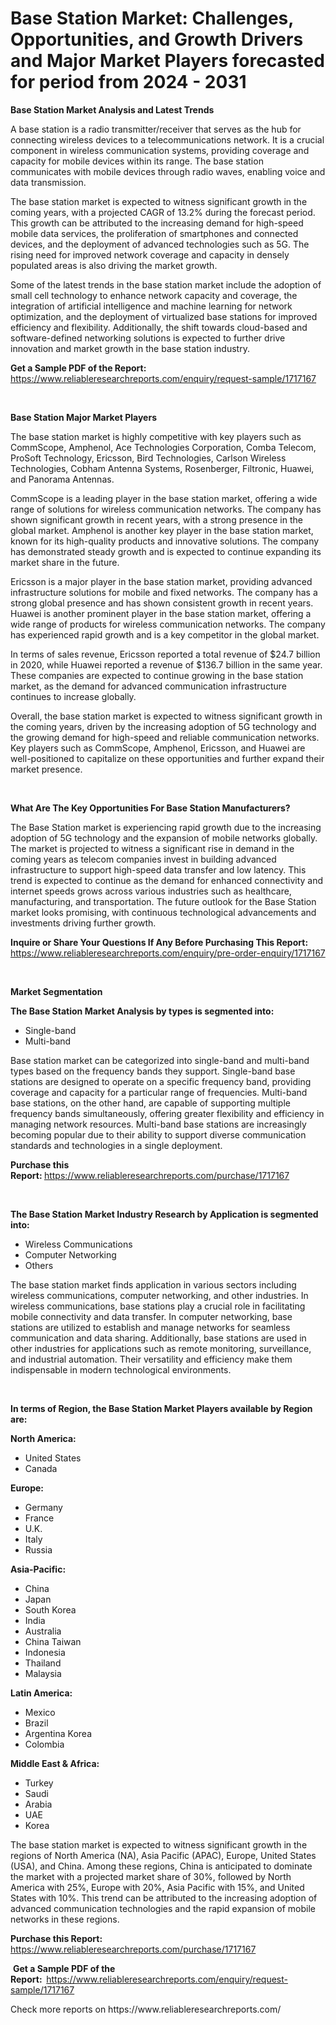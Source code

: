 <p><h1>Base Station Market: Challenges, Opportunities, and Growth Drivers and Major Market Players forecasted for period from 2024 - 2031</h1></p><p><strong>Base Station Market Analysis and Latest Trends</strong></p>
<p><p>A base station is a radio transmitter/receiver that serves as the hub for connecting wireless devices to a telecommunications network. It is a crucial component in wireless communication systems, providing coverage and capacity for mobile devices within its range. The base station communicates with mobile devices through radio waves, enabling voice and data transmission.</p><p>The base station market is expected to witness significant growth in the coming years, with a projected CAGR of 13.2% during the forecast period. This growth can be attributed to the increasing demand for high-speed mobile data services, the proliferation of smartphones and connected devices, and the deployment of advanced technologies such as 5G. The rising need for improved network coverage and capacity in densely populated areas is also driving the market growth.</p><p>Some of the latest trends in the base station market include the adoption of small cell technology to enhance network capacity and coverage, the integration of artificial intelligence and machine learning for network optimization, and the deployment of virtualized base stations for improved efficiency and flexibility. Additionally, the shift towards cloud-based and software-defined networking solutions is expected to further drive innovation and market growth in the base station industry.</p></p>
<p><strong>Get a Sample PDF of the Report:&nbsp;</strong> <a href="https://www.reliableresearchreports.com/enquiry/request-sample/1717167">https://www.reliableresearchreports.com/enquiry/request-sample/1717167</a></p>
<p>&nbsp;</p>
<p><strong>Base Station Major Market Players</strong></p>
<p><p>The base station market is highly competitive with key players such as CommScope, Amphenol, Ace Technologies Corporation, Comba Telecom, ProSoft Technology, Ericsson, Bird Technologies, Carlson Wireless Technologies, Cobham Antenna Systems, Rosenberger, Filtronic, Huawei, and Panorama Antennas. </p><p>CommScope is a leading player in the base station market, offering a wide range of solutions for wireless communication networks. The company has shown significant growth in recent years, with a strong presence in the global market. Amphenol is another key player in the base station market, known for its high-quality products and innovative solutions. The company has demonstrated steady growth and is expected to continue expanding its market share in the future.</p><p>Ericsson is a major player in the base station market, providing advanced infrastructure solutions for mobile and fixed networks. The company has a strong global presence and has shown consistent growth in recent years. Huawei is another prominent player in the base station market, offering a wide range of products for wireless communication networks. The company has experienced rapid growth and is a key competitor in the global market.</p><p>In terms of sales revenue, Ericsson reported a total revenue of $24.7 billion in 2020, while Huawei reported a revenue of $136.7 billion in the same year. These companies are expected to continue growing in the base station market, as the demand for advanced communication infrastructure continues to increase globally. </p><p>Overall, the base station market is expected to witness significant growth in the coming years, driven by the increasing adoption of 5G technology and the growing demand for high-speed and reliable communication networks. Key players such as CommScope, Amphenol, Ericsson, and Huawei are well-positioned to capitalize on these opportunities and further expand their market presence.</p></p>
<p>&nbsp;</p>
<p><strong>What Are The Key Opportunities For Base Station Manufacturers?</strong></p>
<p><p>The Base Station market is experiencing rapid growth due to the increasing adoption of 5G technology and the expansion of mobile networks globally. The market is projected to witness a significant rise in demand in the coming years as telecom companies invest in building advanced infrastructure to support high-speed data transfer and low latency. This trend is expected to continue as the demand for enhanced connectivity and internet speeds grows across various industries such as healthcare, manufacturing, and transportation. The future outlook for the Base Station market looks promising, with continuous technological advancements and investments driving further growth.</p></p>
<p><strong>Inquire or Share Your Questions If Any Before Purchasing This Report:</strong> <a href="https://www.reliableresearchreports.com/enquiry/pre-order-enquiry/1717167">https://www.reliableresearchreports.com/enquiry/pre-order-enquiry/1717167</a></p>
<p>&nbsp;</p>
<p><strong>Market Segmentation</strong></p>
<p><strong>The Base Station Market Analysis by types is segmented into:</strong></p>
<p><ul><li>Single-band</li><li>Multi-band</li></ul></p>
<p><p>Base station market can be categorized into single-band and multi-band types based on the frequency bands they support. Single-band base stations are designed to operate on a specific frequency band, providing coverage and capacity for a particular range of frequencies. Multi-band base stations, on the other hand, are capable of supporting multiple frequency bands simultaneously, offering greater flexibility and efficiency in managing network resources. Multi-band base stations are increasingly becoming popular due to their ability to support diverse communication standards and technologies in a single deployment.</p></p>
<p><strong>Purchase this Report:&nbsp;</strong><a href="https://www.reliableresearchreports.com/purchase/1717167">https://www.reliableresearchreports.com/purchase/1717167</a></p>
<p>&nbsp;</p>
<p><strong>The Base Station Market Industry Research by Application is segmented into:</strong></p>
<p><ul><li>Wireless Communications</li><li>Computer Networking</li><li>Others</li></ul></p>
<p><p>The base station market finds application in various sectors including wireless communications, computer networking, and other industries. In wireless communications, base stations play a crucial role in facilitating mobile connectivity and data transfer. In computer networking, base stations are utilized to establish and manage networks for seamless communication and data sharing. Additionally, base stations are used in other industries for applications such as remote monitoring, surveillance, and industrial automation. Their versatility and efficiency make them indispensable in modern technological environments.</p></p>
<p>&nbsp;</p>
<p><strong>In terms of Region, the Base Station Market Players available by Region are:</strong></p>
<p>
    <p> <strong> North America: </strong>
        <ul>
            <li>United States</li>
            <li>Canada</li>
        </ul>
        </p> 
    <p> <strong> Europe: </strong>
        <ul>
            <li>Germany</li>
            <li>France</li>
            <li>U.K.</li>
            <li>Italy</li>
            <li>Russia</li>
        </ul>
        </p> 
    <p> <strong> Asia-Pacific: </strong>
        <ul>
            <li>China</li>
            <li>Japan</li>
            <li>South Korea</li>
            <li>India</li>
            <li>Australia</li>
            <li>China Taiwan</li>
            <li>Indonesia</li>
            <li>Thailand</li>
            <li>Malaysia</li>
        </ul>
        </p> 
    <p> <strong> Latin America: </strong>
        <ul>
            <li>Mexico</li>
            <li>Brazil</li>
            <li>Argentina Korea</li>
            <li>Colombia</li>
        </ul>
        </p> 
    <p> <strong> Middle East & Africa: </strong>
        <ul>
            <li>Turkey</li>
            <li>Saudi</li>
            <li>Arabia</li>
            <li>UAE</li>
            <li>Korea</li>
        </ul>
    </p>
    </p>
<p><p>The base station market is expected to witness significant growth in the regions of North America (NA), Asia Pacific (APAC), Europe, United States (USA), and China. Among these regions, China is anticipated to dominate the market with a projected market share of 30%, followed by North America with 25%, Europe with 20%, Asia Pacific with 15%, and United States with 10%. This trend can be attributed to the increasing adoption of advanced communication technologies and the rapid expansion of mobile networks in these regions.</p></p>
<p><strong>Purchase this Report: </strong><a href="https://www.reliableresearchreports.com/purchase/1717167">https://www.reliableresearchreports.com/purchase/1717167</a></p>
<p>&nbsp;<strong>Get a Sample PDF of the Report:&nbsp;&nbsp;</strong><a href="https://www.reliableresearchreports.com/enquiry/request-sample/1717167">https://www.reliableresearchreports.com/enquiry/request-sample/1717167</a></p>
<p><strong></strong></p>
<p>Check more reports on https://www.reliableresearchreports.com/</p>